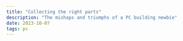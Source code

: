 ```yaml
---
title: "Collecting the right parts" 
description: "The mishaps and triumphs of a PC building newbie"
date: 2023-10-07
tags: pc
---
```



